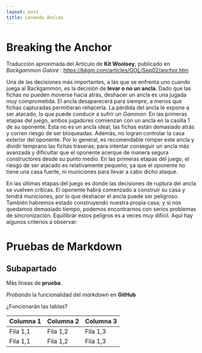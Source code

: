 ```yaml
---
layout: post
title: Levando Anclas
---
```


# Breaking the Anchor

Traducción aproximada del Artículo de **Kit Woolsey**, publicado en *Backgammon Galore* : 
<https://bkgm.com/articles/GOL/Sep02/anchor.htm>
	 
Una de las decisiones más importantes, a las que se enfrenta uno cuando juega al Backgammon, es la decisión de **levar o no un ancla**. Dado que las fichas no pueden moverse hacia atrás, deshacer un ancla es una jugada muy comprometida. El ancla desaparecerá para siempre, a menos que fichas capturadas permitieran rehacerla. La pérdida del ancla le expone a ser atacado, lo que puede conducir a sufrir un *Gammon*.
En las primeras etapas del juego, ambos jugadores comienzan con un ancla en la casilla 1 de su oponente. Esta no es un ancla ideal; las fichas están demasiado atrás y corren riesgo de ser bloqueadas. Además, no logran controlar la casa exterior del oponente. Por lo general, es recomendable romper este ancla y dividir temprano las fichas traseras; para intentar conseguir un ancla más avanzada y dificultar que el oponente acerque de manera segura constructores desde su punto medio. En las primeras etapas del juego, el riesgo de ser atacado es relativamente pequeño; ya que el oponente no tiene una casa fuerte, ni municiones para llevar a cabo dicho ataque.

En las últimas etapas del juego es donde las decisiones de ruptura del ancla se vuelven críticas. El oponente habrá comenzado a construir su casa y tendrá municiones, por lo que deshacer el ancla puede ser peligroso. También habremos estado construyendo nuestra propia casa; y si nos quedamos demasiado tiempo, podemos encontrarnos con serios problemas de sincronización. Equilibrar estos peligros es a veces muy difícil. Aquí hay algunos criterios a observar:



# Pruebas de Markdown

## Subapartado

Más líneas de **prueba**.

*Probando* la funcionalidad del *markdown* en **GitHub**

¿Funcionarán las tablas?

| Columna 1 | Columna 2 | Columna 3 |
|-----|-----|-----|
|Fila 1,1|Fila 1,2|Fila 1,3|
|Fila 1,1|Fila 1,2|Fila 1,3|
